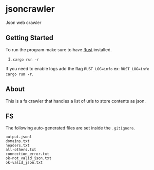 # jsoncrawler

Json web crawler

## Getting Started

To run the program make sure to have [Rust](https://doc.rust-lang.org/book/ch01-01-installation.html) installed.

1. `cargo run -r`

If you need to enable logs add the flag `RUST_LOG=info` ex: `RUST_LOG=info cargo run -r`.

## About

This is a fs crawler that handles a list of urls to store contents as json.

## FS

The following auto-generated files are set inside the `.gitignore`.

```
output.jsonl
domains.txt
headers.txt
all-others.txt
connection_error.txt
ok-not_valid_json.txt
ok-valid_json.txt
```
